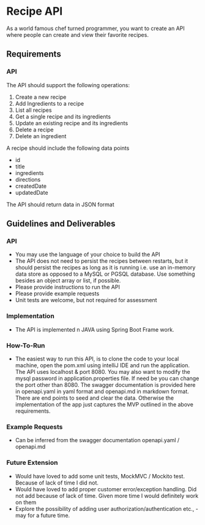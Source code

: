 # Recipe API

As a world famous chef turned programmer, you want to create an API where people can create and view their favorite recipes.

## Requirements

### API

The API should support the following operations:

1. Create a new recipe
2. Add Ingredients to a recipe
3. List all recipes
4. Get a single recipe and its ingredients
5. Update an existing recipe and its ingredients
6. Delete a recipe
7. Delete an ingredient

A recipe should include the following data points

- id
- title
- ingredients
- directions
- createdDate
- updatedDate

The API should return data in JSON format

## Guidelines and Deliverables

### API

- You may use the language of your choice to build the API
- The API does not need to persist the recipes between restarts, but it should
  persist the recipes as long as it is running i.e. use an in-memory data store
  as opposed to a MySQL or PGSQL database. Use something besides an object
  array or list, if possible.
- Please provide instructions to run the API
- Please provide example requests
- Unit tests are welcome, but not required for assessment


### Implementation

  - The API is implemented n JAVA using Spring Boot Frame work. 

### How-To-Run

  - The easiest way to run this API, is to clone the code to your local machine, open the pom.xml using intelliJ IDE and run the application. The API uses localhost & port 8080. You may also want to modify the mysql password in application.properties file. If need be you can change the port other than 8080. The swagger documentation is provided here in openapi.yaml in yaml format and openapi.md in markdown format. There are end points to seed and clear the data. Otherwise the implementation of the app just captures the MVP outlined in the above requirements.

### Example Requests

  - Can be inferred from the swagger documentation openapi.yaml / openapi.md

### Future Extension

  - Would have loved to add some unit tests, MockMVC / Mockito test. Because of lack of time I did not.
  - Would have loved to add proper customer error/exception handling. Did not add because of lack of time.
  Given more time I would definitely work on them
  - Explore the possibility of adding user authorization/authentication etc., - may for a future time.